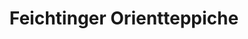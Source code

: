 ---
title: "Feichtinger Orientteppiche"
url: /ottobrunn/feichtinger-orientteppiche/
shop: Teppiche
---